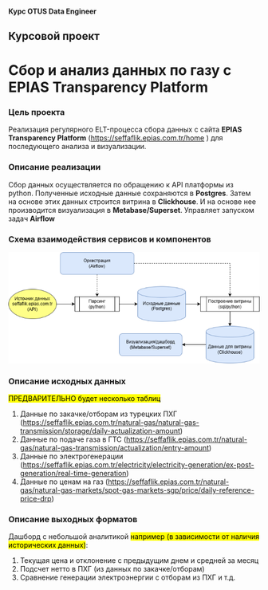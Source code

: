 
#### Курс OTUS Data Engineer
## Курсовой проект
# Сбор и анализ данных по газу с EPIAS Transparency Platform 

### Цель проекта
Реализация регулярного ELT-процесса сбора данных с сайта **EPIAS Transparency Platform** (https://seffaflik.epias.com.tr/home
) для последующего анализа и визуализации.

### Описание реализации
Сбор данных осуществляется по обращению к API платформы из python.
Полученные исходные данные сохраняются в **Postgres**. 
Затем на основе этих данных строится витрина в **Clickhouse**.
И на основе нее производится визуализация в **Metabase/Superset**.
Управляет запуском задач **Airflow**

### Схема взаимодействия сервисов и компонентов 
![Схема взаимодействия сервисов](docs/etl_schema.png)


### Описание исходных данных
<mark>ПРЕДВАРИТЕЛЬНО будет несколько таблиц</mark> 
1. Данные по закачке/отборам из турецких ПХГ (https://seffaflik.epias.com.tr/natural-gas/natural-gas-transmission/storage/daily-actualization-amount)
2. Данные по подаче газа в ГТС (https://seffaflik.epias.com.tr/natural-gas/natural-gas-transmission/actualization/entry-amount)
3. Данные по электрогенерации (https://seffaflik.epias.com.tr/electricity/electricity-generation/ex-post-generation/real-time-generation)
4. Данные по ценам на газ (https://seffaflik.epias.com.tr/natural-gas/natural-gas-markets/spot-gas-markets-sgp/price/daily-reference-price-drp)

### Описание выходных форматов 
Дашборд с небольшой аналитикой <mark>например (в зависимости от наличия исторических данных)</mark>:
1. Текущая цена и отклонение с предыдущим днем и средней за месяц
2. Подсчет нетто в ПХГ (из данных по закачке/отборам)
3. Сравнение генерации электроэнергии с отборам из ПХГ
и т.д.

